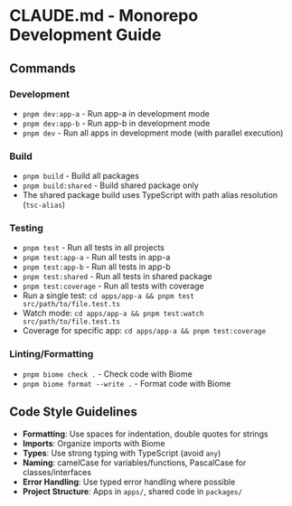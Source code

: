 # CLAUDE.md - Monorepo Development Guide

## Commands

### Development
- `pnpm dev:app-a` - Run app-a in development mode
- `pnpm dev:app-b` - Run app-b in development mode
- `pnpm dev` - Run all apps in development mode (with parallel execution)

### Build
- `pnpm build` - Build all packages
- `pnpm build:shared` - Build shared package only
- The shared package build uses TypeScript with path alias resolution (`tsc-alias`)

### Testing
- `pnpm test` - Run all tests in all projects
- `pnpm test:app-a` - Run all tests in app-a
- `pnpm test:app-b` - Run all tests in app-b
- `pnpm test:shared` - Run all tests in shared package
- `pnpm test:coverage` - Run all tests with coverage
- Run a single test: `cd apps/app-a && pnpm test src/path/to/file.test.ts`
- Watch mode: `cd apps/app-a && pnpm test:watch src/path/to/file.test.ts`
- Coverage for specific app: `cd apps/app-a && pnpm test:coverage`

### Linting/Formatting
- `pnpm biome check .` - Check code with Biome
- `pnpm biome format --write .` - Format code with Biome

## Code Style Guidelines
- **Formatting**: Use spaces for indentation, double quotes for strings
- **Imports**: Organize imports with Biome
- **Types**: Use strong typing with TypeScript (avoid `any`)
- **Naming**: camelCase for variables/functions, PascalCase for classes/interfaces
- **Error Handling**: Use typed error handling where possible
- **Project Structure**: Apps in `apps/`, shared code in `packages/`